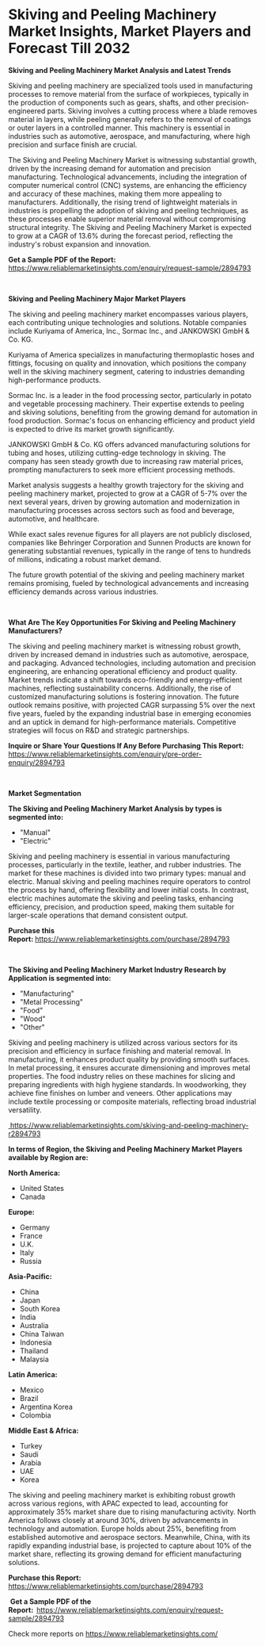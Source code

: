 <p><h1>Skiving and Peeling Machinery Market Insights, Market Players and Forecast Till 2032</h1></p><p><strong>Skiving and Peeling Machinery Market Analysis and Latest Trends</strong></p>
<p><p>Skiving and peeling machinery are specialized tools used in manufacturing processes to remove material from the surface of workpieces, typically in the production of components such as gears, shafts, and other precision-engineered parts. Skiving involves a cutting process where a blade removes material in layers, while peeling generally refers to the removal of coatings or outer layers in a controlled manner. This machinery is essential in industries such as automotive, aerospace, and manufacturing, where high precision and surface finish are crucial.</p><p>The Skiving and Peeling Machinery Market is witnessing substantial growth, driven by the increasing demand for automation and precision manufacturing. Technological advancements, including the integration of computer numerical control (CNC) systems, are enhancing the efficiency and accuracy of these machines, making them more appealing to manufacturers. Additionally, the rising trend of lightweight materials in industries is propelling the adoption of skiving and peeling techniques, as these processes enable superior material removal without compromising structural integrity. The Skiving and Peeling Machinery Market is expected to grow at a CAGR of 13.6% during the forecast period, reflecting the industry's robust expansion and innovation.</p></p>
<p><strong>Get a Sample PDF of the Report:&nbsp;</strong> <a href="https://www.reliablemarketinsights.com/enquiry/request-sample/2894793?utm_campaign=2102&utm_medium=2&utm_source=Github&utm_content=ia&utm_term=15032025&utm_id=skiving-and-peeling-machinery">https://www.reliablemarketinsights.com/enquiry/request-sample/2894793</a></p>
<p>&nbsp;</p>
<p><strong>Skiving and Peeling Machinery Major Market Players</strong></p>
<p><p>The skiving and peeling machinery market encompasses various players, each contributing unique technologies and solutions. Notable companies include Kuriyama of America, Inc., Sormac Inc., and JANKOWSKI GmbH & Co. KG.</p><p>Kuriyama of America specializes in manufacturing thermoplastic hoses and fittings, focusing on quality and innovation, which positions the company well in the skiving machinery segment, catering to industries demanding high-performance products.</p><p>Sormac Inc. is a leader in the food processing sector, particularly in potato and vegetable processing machinery. Their expertise extends to peeling and skiving solutions, benefiting from the growing demand for automation in food production. Sormac's focus on enhancing efficiency and product yield is expected to drive its market growth significantly.</p><p>JANKOWSKI GmbH & Co. KG offers advanced manufacturing solutions for tubing and hoses, utilizing cutting-edge technology in skiving. The company has seen steady growth due to increasing raw material prices, prompting manufacturers to seek more efficient processing methods.</p><p>Market analysis suggests a healthy growth trajectory for the skiving and peeling machinery market, projected to grow at a CAGR of 5-7% over the next several years, driven by growing automation and modernization in manufacturing processes across sectors such as food and beverage, automotive, and healthcare.</p><p>While exact sales revenue figures for all players are not publicly disclosed, companies like Behringer Corporation and Sunnen Products are known for generating substantial revenues, typically in the range of tens to hundreds of millions, indicating a robust market demand.</p><p>The future growth potential of the skiving and peeling machinery market remains promising, fueled by technological advancements and increasing efficiency demands across various industries.</p></p>
<p>&nbsp;</p>
<p><strong>What Are The Key Opportunities For Skiving and Peeling Machinery Manufacturers?</strong></p>
<p><p>The skiving and peeling machinery market is witnessing robust growth, driven by increased demand in industries such as automotive, aerospace, and packaging. Advanced technologies, including automation and precision engineering, are enhancing operational efficiency and product quality. Market trends indicate a shift towards eco-friendly and energy-efficient machines, reflecting sustainability concerns. Additionally, the rise of customized manufacturing solutions is fostering innovation. The future outlook remains positive, with projected CAGR surpassing 5% over the next five years, fueled by the expanding industrial base in emerging economies and an uptick in demand for high-performance materials. Competitive strategies will focus on R&D and strategic partnerships.</p></p>
<p><strong>Inquire or Share Your Questions If Any Before Purchasing This Report:</strong> <a href="https://www.reliablemarketinsights.com/enquiry/pre-order-enquiry/2894793?utm_campaign=2102&utm_medium=2&utm_source=Github&utm_content=ia&utm_term=15032025&utm_id=skiving-and-peeling-machinery">https://www.reliablemarketinsights.com/enquiry/pre-order-enquiry/2894793</a></p>
<p>&nbsp;</p>
<p><strong>Market Segmentation</strong></p>
<p><strong>The Skiving and Peeling Machinery Market Analysis by types is segmented into:</strong></p>
<p><ul><li>"Manual"</li><li>"Electric"</li></ul></p>
<p><p>Skiving and peeling machinery is essential in various manufacturing processes, particularly in the textile, leather, and rubber industries. The market for these machines is divided into two primary types: manual and electric. Manual skiving and peeling machines require operators to control the process by hand, offering flexibility and lower initial costs. In contrast, electric machines automate the skiving and peeling tasks, enhancing efficiency, precision, and production speed, making them suitable for larger-scale operations that demand consistent output.</p></p>
<p><strong>Purchase this Report:&nbsp;</strong><a href="https://www.reliablemarketinsights.com/purchase/2894793?utm_campaign=2102&utm_medium=2&utm_source=Github&utm_content=ia&utm_term=15032025&utm_id=skiving-and-peeling-machinery">https://www.reliablemarketinsights.com/purchase/2894793</a></p>
<p>&nbsp;</p>
<p><strong>The Skiving and Peeling Machinery Market Industry Research by Application is segmented into:</strong></p>
<p><ul><li>"Manufacturing"</li><li>"Metal Processing"</li><li>"Food"</li><li>"Wood"</li><li>"Other"</li></ul></p>
<p><p>Skiving and peeling machinery is utilized across various sectors for its precision and efficiency in surface finishing and material removal. In manufacturing, it enhances product quality by providing smooth surfaces. In metal processing, it ensures accurate dimensioning and improves metal properties. The food industry relies on these machines for slicing and preparing ingredients with high hygiene standards. In woodworking, they achieve fine finishes on lumber and veneers. Other applications may include textile processing or composite materials, reflecting broad industrial versatility.</p></p>
<p><a href="https://www.reliablemarketinsights.com/skiving-and-peeling-machinery-r2894793?utm_campaign=2102&utm_medium=2&utm_source=Github&utm_content=ia&utm_term=15032025&utm_id=skiving-and-peeling-machinery">&nbsp;https://www.reliablemarketinsights.com/skiving-and-peeling-machinery-r2894793</a></p>
<p><strong>In terms of Region, the Skiving and Peeling Machinery Market Players available by Region are:</strong></p>
<p>
    <p> <strong> North America: </strong>
        <ul>
            <li>United States</li>
            <li>Canada</li>
        </ul>
        </p> 
    <p> <strong> Europe: </strong>
        <ul>
            <li>Germany</li>
            <li>France</li>
            <li>U.K.</li>
            <li>Italy</li>
            <li>Russia</li>
        </ul>
        </p> 
    <p> <strong> Asia-Pacific: </strong>
        <ul>
            <li>China</li>
            <li>Japan</li>
            <li>South Korea</li>
            <li>India</li>
            <li>Australia</li>
            <li>China Taiwan</li>
            <li>Indonesia</li>
            <li>Thailand</li>
            <li>Malaysia</li>
        </ul>
        </p> 
    <p> <strong> Latin America: </strong>
        <ul>
            <li>Mexico</li>
            <li>Brazil</li>
            <li>Argentina Korea</li>
            <li>Colombia</li>
        </ul>
        </p> 
    <p> <strong> Middle East & Africa: </strong>
        <ul>
            <li>Turkey</li>
            <li>Saudi</li>
            <li>Arabia</li>
            <li>UAE</li>
            <li>Korea</li>
        </ul>
    </p>
    </p>
<p><p>The skiving and peeling machinery market is exhibiting robust growth across various regions, with APAC expected to lead, accounting for approximately 35% market share due to rising manufacturing activity. North America follows closely at around 30%, driven by advancements in technology and automation. Europe holds about 25%, benefiting from established automotive and aerospace sectors. Meanwhile, China, with its rapidly expanding industrial base, is projected to capture about 10% of the market share, reflecting its growing demand for efficient manufacturing solutions.</p></p>
<p><strong>Purchase this Report: </strong><a href="https://www.reliablemarketinsights.com/purchase/2894793?utm_campaign=2102&utm_medium=2&utm_source=Github&utm_content=ia&utm_term=15032025&utm_id=skiving-and-peeling-machinery">https://www.reliablemarketinsights.com/purchase/2894793</a></p>
<p>&nbsp;<strong>Get a Sample PDF of the Report:&nbsp;&nbsp;</strong><a href="https://www.reliablemarketinsights.com/enquiry/request-sample/2894793?utm_campaign=2102&utm_medium=2&utm_source=Github&utm_content=ia&utm_term=15032025&utm_id=skiving-and-peeling-machinery">https://www.reliablemarketinsights.com/enquiry/request-sample/2894793</a></p>
<p><strong></strong></p>
<p>Check more reports on <a href="https://www.reliablemarketinsights.com/?utm_campaign=2102&utm_medium=2&utm_source=Github&utm_content=ia&utm_term=15032025&utm_id=skiving-and-peeling-machinery">https://www.reliablemarketinsights.com/</a></p>
